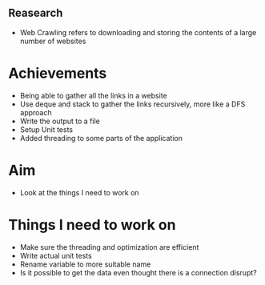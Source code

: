 ## Reasearch
* Web Crawling refers to downloading and storing the contents of a large number of websites


# Achievements
* Being able to gather all the links in a website
* Use deque and stack to gather the links recursively, more like a DFS approach
* Write the output to a file
* Setup Unit tests
* Added threading to some parts of the application

# Aim
* Look at the things I need to work on


# Things I need to work on
* Make sure the threading and optimization are efficient
* Write actual unit tests
* Rename variable to more suitable name
* Is it possible to get the data even thought there is a connection disrupt?
